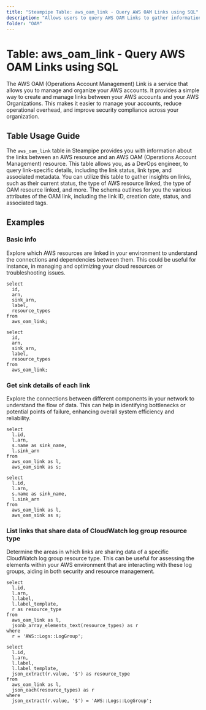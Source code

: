 ```yaml
---
title: "Steampipe Table: aws_oam_link - Query AWS OAM Links using SQL"
description: "Allows users to query AWS OAM Links to gather information about the link between an AWS resource and an AWS OAM resource."
folder: "OAM"
---
```


# Table: aws_oam_link - Query AWS OAM Links using SQL

The AWS OAM (Operations Account Management) Link is a service that allows you to manage and organize your AWS accounts. It provides a simple way to create and manage links between your AWS accounts and your AWS Organizations. This makes it easier to manage your accounts, reduce operational overhead, and improve security compliance across your organization.

## Table Usage Guide

The `aws_oam_link` table in Steampipe provides you with information about the links between an AWS resource and an AWS OAM (Operations Account Management) resource. This table allows you, as a DevOps engineer, to query link-specific details, including the link status, link type, and associated metadata. You can utilize this table to gather insights on links, such as their current status, the type of AWS resource linked, the type of OAM resource linked, and more. The schema outlines for you the various attributes of the OAM link, including the link ID, creation date, status, and associated tags.

## Examples

### Basic info
Explore which AWS resources are linked in your environment to understand the connections and dependencies between them. This could be useful for instance, in managing and optimizing your cloud resources or troubleshooting issues.

```sql+postgres
select
  id,
  arn,
  sink_arn,
  label,
  resource_types
from
  aws_oam_link;
```

```sql+sqlite
select
  id,
  arn,
  sink_arn,
  label,
  resource_types
from
  aws_oam_link;
```

### Get sink details of each link
Explore the connections between different components in your network to understand the flow of data. This can help in identifying bottlenecks or potential points of failure, enhancing overall system efficiency and reliability.

```sql+postgres
select
  l.id,
  l.arn,
  s.name as sink_name,
  l.sink_arn
from
  aws_oam_link as l,
  aws_oam_sink as s;
```

```sql+sqlite
select
  l.id,
  l.arn,
  s.name as sink_name,
  l.sink_arn
from
  aws_oam_link as l,
  aws_oam_sink as s;
```

### List links that share data of CloudWatch log group resource type
Determine the areas in which links are sharing data of a specific CloudWatch log group resource type. This can be useful for assessing the elements within your AWS environment that are interacting with these log groups, aiding in both security and resource management.

```sql+postgres
select
  l.id,
  l.arn,
  l.label,
  l.label_template,
  r as resource_type
from
  aws_oam_link as l,
  jsonb_array_elements_text(resource_types) as r
where
  r = 'AWS::Logs::LogGroup';
```

```sql+sqlite
select
  l.id,
  l.arn,
  l.label,
  l.label_template,
  json_extract(r.value, '$') as resource_type
from
  aws_oam_link as l,
  json_each(resource_types) as r
where
  json_extract(r.value, '$') = 'AWS::Logs::LogGroup';
```